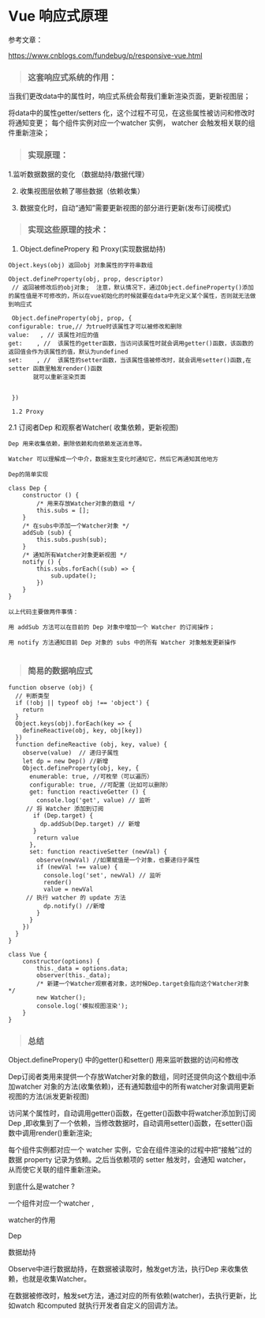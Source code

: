 
# Vue 响应式原理

参考文章： 

https://www.cnblogs.com/fundebug/p/responsive-vue.html



> ### 这套响应式系统的作用：

当我们更改data中的属性时，响应式系统会帮我们重新渲染页面，更新视图层；

将data中的属性getter/setters 化，这个过程不可见，在这些属性被访问和修改时将通知变更；
每个组件实例对应一个watcher 实例， watcher 会触发相关联的组件重新渲染；


> ### 实现原理： 

1.监听数据数据的变化 （数据劫持/数据代理）

2. 收集视图层依赖了哪些数据（依赖收集）

3. 数据变化时，自动“通知”需要更新视图的部分进行更新(发布订阅模式)


> ### 实现这些原理的技术：

1. Object.definePropery 和 Proxy(实现数据劫持)

```
Object.keys(obj) 返回obj 对象属性的字符串数组 

Object.defineProperty(obj, prop, descriptor)
 // 返回被修改后的obj对象;  注意，默认情况下，通过Object.defineProperty()添加的属性值是不可修改的，所以在vue初始化的时候就要在data中先定义某个属性，否则就无法做到响应式

 Object.defineProperty(obj, prop, {
configurable: true,// 为true时该属性才可以被修改和删除
value:   , // 该属性对应的值
get:    , //  该属性的getter函数，当访问该属性时就会调用getter()函数，该函数的返回值会作为该属性的值，默认为undefined
set:    , //  该属性的setter函数，当该属性值被修改时，就会调用setter()函数,在setter 函数里触发render()函数
       就可以重新渲染页面


 })
 
 1.2 Proxy

```

2.1  订阅者Dep 和观察者Watcher( 收集依赖，更新视图)

```
Dep 用来收集依赖，删除依赖和向依赖发送消息等。

Watcher 可以理解成一个中介，数据发生变化时通知它，然后它再通知其他地方

Dep的简单实现

class Dep {
    constructor () {
        /* 用来存放Watcher对象的数组 */
        this.subs = [];
    }
    /* 在subs中添加一个Watcher对象 */
    addSub (sub) {
        this.subs.push(sub);
    }
    /* 通知所有Watcher对象更新视图 */
    notify () {
        this.subs.forEach((sub) => {
            sub.update();
        })
    }
}

以上代码主要做两件事情：

用 addSub 方法可以在目前的 Dep 对象中增加一个 Watcher 的订阅操作；

用 notify 方法通知目前 Dep 对象的 subs 中的所有 Watcher 对象触发更新操作


```



> ### 简易的数据响应式

```
function observe (obj) {
  // 判断类型
  if (!obj || typeof obj !== 'object') {
    return
  }
  Object.keys(obj).forEach(key => {
    defineReactive(obj, key, obj[key])
  })
  function defineReactive (obj, key, value) {
    observe(value)  // 递归子属性
    let dp = new Dep() //新增
    Object.defineProperty(obj, key, {
      enumerable: true, //可枚举（可以遍历）
      configurable: true, //可配置（比如可以删除）
      get: function reactiveGetter () {
        console.log('get', value) // 监听
     // 将 Watcher 添加到订阅
       if (Dep.target) {
         dp.addSub(Dep.target) // 新增
       }
        return value
      },
      set: function reactiveSetter (newVal) {
        observe(newVal) //如果赋值是一个对象，也要递归子属性
        if (newVal !== value) {
          console.log('set', newVal) // 监听
          render()
          value = newVal
     // 执行 watcher 的 update 方法
          dp.notify() //新增
        }
      }
    })
  }
}

class Vue {
    constructor(options) {
        this._data = options.data;
        observer(this._data);
        /* 新建一个Watcher观察者对象，这时候Dep.target会指向这个Watcher对象 */
        new Watcher();
        console.log('模拟视图渲染');
    }
}
```

> ### 总结

 Object.definePropery() 中的getter()和setter() 用来监听数据的访问和修改

 Dep订阅者类用来提供一个存放Watcher对象的数组，同时还提供向这个数组中添加watcher 对象的方法(收集依赖)，还有通知数组中的所有watcher对象调用更新视图的方法(派发更新视图)

访问某个属性时，自动调用getter()函数，在getter()函数中将watcher添加到订阅Dep ,即收集到了一个依赖，当修改数据时，自动调用setter()函数，在setter()函数中调用render()重新渲染;

每个组件实例都对应一个 watcher 实例，它会在组件渲染的过程中把“接触”过的数据 property 记录为依赖。之后当依赖项的 setter 触发时，会通知 watcher，从而使它关联的组件重新渲染。



到底什么是watcher ?

一个组件对应一个watcher , 

watcher的作用

Dep


数据劫持

Observe中进行数据劫持，在数据被读取时，触发get方法，执行Dep 来收集依赖，也就是收集Watcher。

在数据被修改时，触发set方法，通过对应的所有依赖(watcher)，去执行更新，比如watch 和computed 就执行开发者自定义的回调方法。
